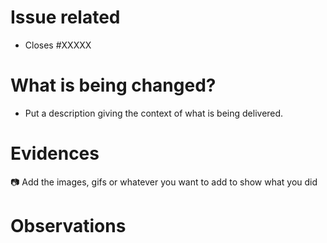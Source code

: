 <!-- If your pull request closes a Issue, replace the # with the Issue number -->
# Issue related

- Closes #XXXXX

# What is being changed?

- Put a description giving the context of what is being delivered.

#  Evidences

📷 Add the images, gifs or whatever you want to add to show what you did

# Observations

